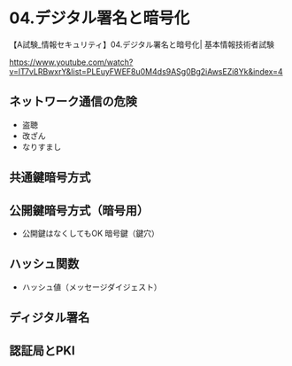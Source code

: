 # 04.デジタル署名と暗号化
【A試験_情報セキュリティ】04.デジタル署名と暗号化| 基本情報技術者試験

https://www.youtube.com/watch?v=lT7vLRBwxrY&list=PLEuyFWEF8u0M4ds9ASg0Bg2iAwsEZi8Yk&index=4

## ネットワーク通信の危険
* 盗聴
* 改ざん
* なりすまし


## 共通鍵暗号方式
## 公開鍵暗号方式（暗号用）
* 公開鍵はなくしてもOK
暗号鍵（鍵穴）

## ハッシュ関数
  * ハッシュ値（メッセージダイジェスト）
## ディジタル署名
## 認証局とPKI
